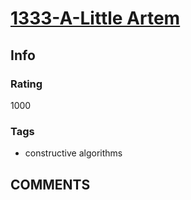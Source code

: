 # [1333-A-Little Artem](https://codeforces.com/problemset/problem/1333/A)

## Info

### Rating

1000

### Tags

- constructive algorithms

## __COMMENTS__

> 
